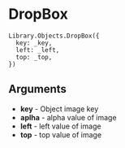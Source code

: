 # DropBox

```
Library.Objects.DropBox({
  key: _key,
  left: _left,
  top: _top,
})
```

## Arguments 

 + **key** - Object image key
 + **aplha** - alpha value of image
 + **left** - left value of image
 + **top** - top value of image
